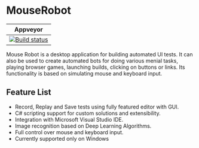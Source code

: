 # MouseRobot

| Appveyor      | 
| ------------- |
|[![Build status](https://ci.appveyor.com/api/projects/status/uvt7pre02lvo4uh7/branch/master?svg=true)](https://ci.appveyor.com/project/JustoSenka/mouserobot/branch/master)|

Mouse Robot is a desktop application for building automated UI tests. It can also be used to create automated bots for doing various menial tasks, playing browser games, launching builds, clicking on buttons or links. Its functionality is based on simulating mouse and keyboard input.

## Feature List

+ Record, Replay and Save tests using fully featured editor with GUI.
+ C# scripting support for custom solutions and extensibility.
+ Integration with Microsoft Visual Studio IDE.
+ Image recognition based on Deep Learning Algorithms.
+ Full control over mouse and keyboard input.
+ Currently supported only on Windows
